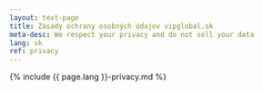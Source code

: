 ```yaml
---
layout: text-page
title: Zásady ochrany osobných údajov vipglobal.sk
meta-desc: We respect your privacy and do not sell your data
lang: sk
ref: privacy
---
```


{% include {{ page.lang }}-privacy.md %}